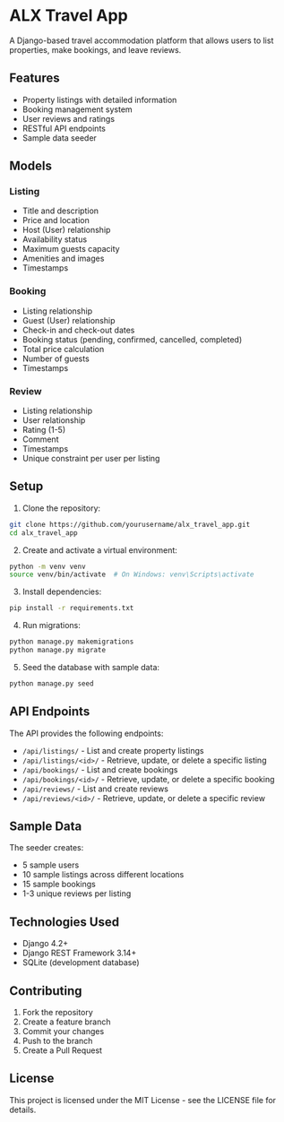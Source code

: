 # ALX Travel App

A Django-based travel accommodation platform that allows users to list properties, make bookings, and leave reviews.

## Features

- Property listings with detailed information
- Booking management system
- User reviews and ratings
- RESTful API endpoints
- Sample data seeder

## Models

### Listing
- Title and description
- Price and location
- Host (User) relationship
- Availability status
- Maximum guests capacity
- Amenities and images
- Timestamps

### Booking
- Listing relationship
- Guest (User) relationship
- Check-in and check-out dates
- Booking status (pending, confirmed, cancelled, completed)
- Total price calculation
- Number of guests
- Timestamps

### Review
- Listing relationship
- User relationship
- Rating (1-5)
- Comment
- Timestamps
- Unique constraint per user per listing

## Setup

1. Clone the repository:
```bash
git clone https://github.com/yourusername/alx_travel_app.git
cd alx_travel_app
```

2. Create and activate a virtual environment:
```bash
python -m venv venv
source venv/bin/activate  # On Windows: venv\Scripts\activate
```

3. Install dependencies:
```bash
pip install -r requirements.txt
```

4. Run migrations:
```bash
python manage.py makemigrations
python manage.py migrate
```

5. Seed the database with sample data:
```bash
python manage.py seed
```

## API Endpoints

The API provides the following endpoints:

- `/api/listings/` - List and create property listings
- `/api/listings/<id>/` - Retrieve, update, or delete a specific listing
- `/api/bookings/` - List and create bookings
- `/api/bookings/<id>/` - Retrieve, update, or delete a specific booking
- `/api/reviews/` - List and create reviews
- `/api/reviews/<id>/` - Retrieve, update, or delete a specific review

## Sample Data

The seeder creates:
- 5 sample users
- 10 sample listings across different locations
- 15 sample bookings
- 1-3 unique reviews per listing

## Technologies Used

- Django 4.2+
- Django REST Framework 3.14+
- SQLite (development database)

## Contributing

1. Fork the repository
2. Create a feature branch
3. Commit your changes
4. Push to the branch
5. Create a Pull Request

## License

This project is licensed under the MIT License - see the LICENSE file for details. 